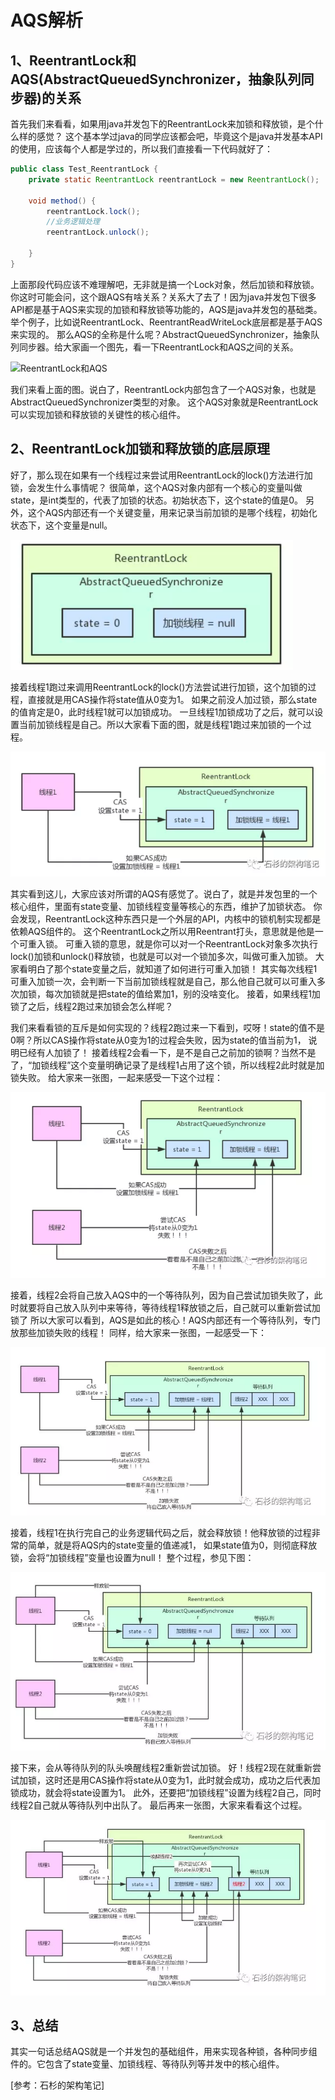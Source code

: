 
# AQS解析

## 1、ReentrantLock和AQS(AbstractQueuedSynchronizer，抽象队列同步器)的关系

首先我们来看看，如果用java并发包下的ReentrantLock来加锁和释放锁，是个什么样的感觉？
这个基本学过java的同学应该都会吧，毕竟这个是java并发基本API的使用，应该每个人都是学过的，所以我们直接看一下代码就好了：
```java
public class Test_ReentrantLock {
    private static ReentrantLock reentrantLock = new ReentrantLock();

    void method() {
        reentrantLock.lock();
        //业务逻辑处理
        reentrantLock.unlock();

    }
}
```

上面那段代码应该不难理解吧，无非就是搞一个Lock对象，然后加锁和释放锁。
你这时可能会问，这个跟AQS有啥关系？关系大了去了！因为java并发包下很多API都是基于AQS来实现的加锁和释放锁等功能的，AQS是java并发包的基础类。
举个例子，比如说ReentrantLock、ReentrantReadWriteLock底层都是基于AQS来实现的。
那么AQS的全称是什么呢？AbstractQueuedSynchronizer，抽象队列同步器。给大家画一个图先，看一下ReentrantLock和AQS之间的关系。

![ReentrantLock和AQS](../../pic//ReentrantLock和AQS.png) 

我们来看上面的图。说白了，ReentrantLock内部包含了一个AQS对象，也就是AbstractQueuedSynchronizer类型的对象。
这个AQS对象就是ReentrantLock可以实现加锁和释放锁的关键性的核心组件。

## 2、ReentrantLock加锁和释放锁的底层原理

好了，那么现在如果有一个线程过来尝试用ReentrantLock的lock()方法进行加锁，会发生什么事情呢？
很简单，这个AQS对象内部有一个核心的变量叫做state，是int类型的，代表了加锁的状态。初始状态下，这个state的值是0。
另外，这个AQS内部还有一个关键变量，用来记录当前加锁的是哪个线程，初始化状态下，这个变量是null。

![AQS1](../../pic//AQS1.png)

接着线程1跑过来调用ReentrantLock的lock()方法尝试进行加锁，这个加锁的过程，直接就是用CAS操作将state值从0变为1。
如果之前没人加过锁，那么state的值肯定是0，此时线程1就可以加锁成功。
一旦线程1加锁成功了之后，就可以设置当前加锁线程是自己。所以大家看下面的图，就是线程1跑过来加锁的一个过程。

![AQS2](../../pic//AQS2.png)

其实看到这儿，大家应该对所谓的AQS有感觉了。说白了，就是并发包里的一个核心组件，里面有state变量、加锁线程变量等核心的东西，维护了加锁状态。
你会发现，ReentrantLock这种东西只是一个外层的API，内核中的锁机制实现都是依赖AQS组件的。
这个ReentrantLock之所以用Reentrant打头，意思就是他是一个可重入锁。
可重入锁的意思，就是你可以对一个ReentrantLock对象多次执行lock()加锁和unlock()释放锁，也就是可以对一个锁加多次，叫做可重入加锁。
大家看明白了那个state变量之后，就知道了如何进行可重入加锁！
其实每次线程1可重入加锁一次，会判断一下当前加锁线程就是自己，那么他自己就可以可重入多次加锁，每次加锁就是把state的值给累加1，别的没啥变化。
接着，如果线程1加锁了之后，线程2跑过来加锁会怎么样呢？

我们来看看锁的互斥是如何实现的？线程2跑过来一下看到，哎呀！state的值不是0啊？所以CAS操作将state从0变为1的过程会失败，因为state的值当前为1，
说明已经有人加锁了！
接着线程2会看一下，是不是自己之前加的锁啊？当然不是了，“加锁线程”这个变量明确记录了是线程1占用了这个锁，所以线程2此时就是加锁失败。
给大家来一张图，一起来感受一下这个过程：

![AQS3](../../pic//AQS3.png)

接着，线程2会将自己放入AQS中的一个等待队列，因为自己尝试加锁失败了，此时就要将自己放入队列中来等待，等待线程1释放锁之后，自己就可以重新尝试加锁了
所以大家可以看到，AQS是如此的核心！AQS内部还有一个等待队列，专门放那些加锁失败的线程！
同样，给大家来一张图，一起感受一下：

![AQS4](../../pic//AQS4.png)

接着，线程1在执行完自己的业务逻辑代码之后，就会释放锁！他释放锁的过程非常的简单，就是将AQS内的state变量的值递减1，
如果state值为0，则彻底释放锁，会将“加锁线程”变量也设置为null！
整个过程，参见下图：

![AQS5](../../pic//AQS5.png)

接下来，会从等待队列的队头唤醒线程2重新尝试加锁。
好！线程2现在就重新尝试加锁，这时还是用CAS操作将state从0变为1，此时就会成功，成功之后代表加锁成功，就会将state设置为1。
此外，还要把“加锁线程”设置为线程2自己，同时线程2自己就从等待队列中出队了。
最后再来一张图，大家来看看这个过程。

![AQS6](../../pic//AQS6.png)

## 3、总结
其实一句话总结AQS就是一个并发包的基础组件，用来实现各种锁，各种同步组件的。它包含了state变量、加锁线程、等待队列等并发中的核心组件。

[参考：石杉的架构笔记]